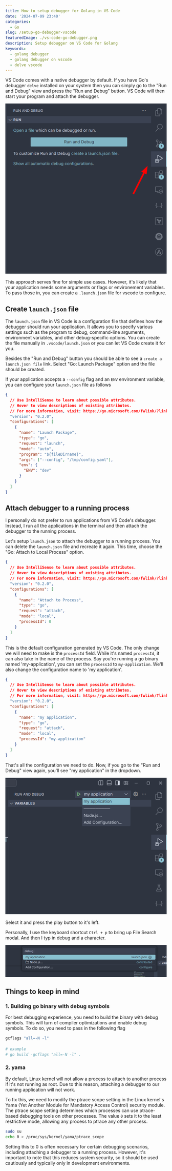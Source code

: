 ```yaml
---
title: How to setup debugger for Golang in VS Code
date: '2024-07-09 23:40'
categories:
  - Go
slug: /setup-go-debugger-vscode
featuredImage: ./vs-code-go-debugger.png
description: Setup debugger on VS Code for Golang
keywords:
  - golang debugger
  - golang debugger on vscode
  - delve vscode
---
```


VS Code comes with a native debugger by default. If you have Go's debugger `delve` installed on your system
then you can simply go to the "Run and Debug" view and press the "Run and Debug" button. VS Code will then start
your program and attach the debugger.

![](./vscode-run-and-debug.png)

This approach serves fine for simple use cases. However, it's likely that your application needs some arguments or flags or environement variables. To pass those in, you can create a `.launch.json` file for vscode to configure.

## Create `launch.json` file

The `launch.json` file in VS Code is a configuration file that defines how the debugger should run your application. It allows you to specify various settings such as the program to debug, command-line arguments, environment variables, and other debug-specific options. You can create the file manually in `.vscode/launch.json` or you can let VS Code create it for you.

Besides the "Run and Debug" button you should be able to see a `create a launch.json file` link. Select "Go: Launch Package" option and the file should be created.

If your application accepts a `--config` flag and an `ENV` environment variable, you can configure your `launch.json` file as follows

```json
{
  // Use IntelliSense to learn about possible attributes.
  // Hover to view descriptions of existing attributes.
  // For more information, visit: https://go.microsoft.com/fwlink/?linkid=830387
  "version": "0.2.0",
  "configurations": [
    {
      "name": "Launch Package",
      "type": "go",
      "request": "launch",
      "mode": "auto",
      "program": "${fileDirname}",
      "args": ["--config", "/tmp/config.yaml"],
      "env": {
        "ENV": "dev"
      }
    }
  ]
}
```

## Attach debugger to a running process

I personally do not prefer to run applications from VS Code's debugger. Instead, I run all the applications in the terminal and then attach the debugger to the running process.

Let's setup `launch.json` to attach the debugger to a running process. You can delete the `launch.json` file and recreate it again. This time, choose the "Go: Attach to Local Process" option.

```json
{
  // Use IntelliSense to learn about possible attributes.
  // Hover to view descriptions of existing attributes.
  // For more information, visit: https://go.microsoft.com/fwlink/?linkid=830387
  "version": "0.2.0",
  "configurations": [
    {
      "name": "Attach to Process",
      "type": "go",
      "request": "attach",
      "mode": "local",
      "processId": 0
    }
  ]
}
```

This is the default configuration generated by VS Code. The only change we will need to make is the `processId` field. While it's named `processId`, it can also take in the name of the process. Say you're running a go binary named 'my-application', you can set the `processId` to `my-application`. We'll also change the configuration name to 'my application'.

```json
{
  // Use IntelliSense to learn about possible attributes.
  // Hover to view descriptions of existing attributes.
  // For more information, visit: https://go.microsoft.com/fwlink/?linkid=830387
  "version": "0.2.0",
  "configurations": [
    {
      "name": "my application",
      "type": "go",
      "request": "attach",
      "mode": "local",
      "processId": "my-application"
    }
  ]
}
```

That's all the configuration we need to do. Now, if you go to the "Run and Debug" view again, you'll see "my application" in the dropdown.

![](./vscode-attach-to-local-process.png)

Select it and press the play button to it's left.

Personally, I use the keyboard shortcut `Ctrl + p` to bring up File Search modal. And then I typ in debug and a <space> character.

![](./file-search-debug.png)

## Things to keep in mind

### 1. Building go binary with debug symbols

For best debugging experience, you need to build the binary with debug symbols. This will turn of compiler optimizations and enable debug symbols.
To do so, you need to pass in the following flag

```sh
gcflags "all=-N -l"

# example
# go build -gcflags "all=-N -l" .
```

### 2. yama

By default, Linux kernel will not allow a process to attach to another process if it's not running as root. Due to this reason, attaching a debugger to our running application will not work.

To fix this, we need to modify the ptrace scope setting in the Linux kernel's Yama (Yet Another Module for Mandatory Access Control) security module.
The ptrace scope setting determines which processes can use ptrace-based debugging tools on other processes. The value `0` sets it to the least restrictive mode, allowing any process to ptrace any other process.

```sh
sudo su
echo 0 > /proc/sys/kernel/yama/ptrace_scope
```

Setting this to 0 is often necessary for certain debugging scenarios, including attaching a debugger to a running process. However, it's important to note that this reduces system security, so it should be used cautiously and typically only in development environments.
